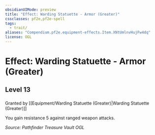 ```yaml
---
obsidianUIMode: preview
title: "Effect: Warding Statuette - Armor (Greater)"
cssclasses: pf2e,pf2e-spell
tags:
  - trait/
aliases: "Compendium.pf2e.equipment-effects.Item.XNtUmlnvHujFw4dq"
license: OGL
---
```

# Effect: Warding Statuette - Armor (Greater)
## Level 13
### 






Granted by [[Equipment/Warding Statuette (Greater)|Warding Statuette (Greater)]]

You gain resistance 5 against ranged weapon attacks.

*Source: Pathfinder Treasure Vault*
*OGL*